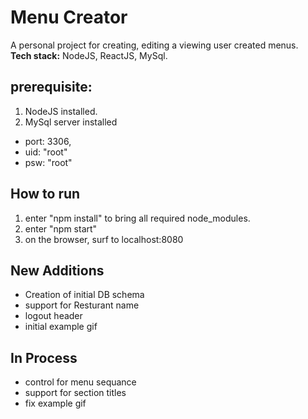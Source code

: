 # Menu Creator
A personal project for creating, editing a viewing user created menus. <br />
<b>Tech stack:</b> NodeJS, ReactJS, MySql.


prerequisite:
-------------
1. NodeJS installed.
2. MySql server installed
+ port: 3306, 
+ uid: "root"
+ psw: "root"


How to run
-----------
1. enter "npm install" to bring all required node_modules.
2. enter "npm start"
3. on the browser, surf to localhost:8080



New Additions
-----------
+ Creation of initial DB schema 
+ support for Resturant name
+ logout header
+ initial example gif


In Process
-----------
+ control for menu sequance
+ support for section titles
+ fix example gif




